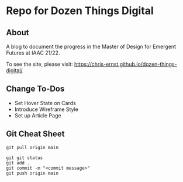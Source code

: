 # Repo for Dozen Things Digital

## About

A blog to document the progress in the Master of Design for Emergent Futures at IAAC 21/22. 

To see the site, please visit: https://chris-ernst.github.io/dozen-things-digital/

## Change To-Dos 
- Set Hover State on Cards
- Introduce Wireframe Style
- Set up Article Page


## Git Cheat Sheet

```
git pull origin main

git git status
git add .
git commit -m "<commit message>"
git push origin main
```

